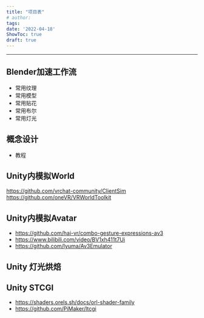 ```yaml
---
title: "项目表"
# author: 
tags:
date: '2022-04-18'
ShowToc: true
draft: true
---
```


<!--more-->

---
## Blender加速工作流
- 常用纹理
- 常用模型
- 常用贴花
- 常用布尔
- 常用灯光


## 概念设计
- 教程


## Unity内模拟World
https://github.com/vrchat-community/ClientSim
https://github.com/oneVR/VRWorldToolkit

## Unity内模拟Avatar
- https://github.com/hai-vr/combo-gesture-expressions-av3
- https://www.bilibili.com/video/BV1xh411t7Ui
- https://github.com/lyuma/Av3Emulator

## Unity 灯光烘焙

## Unity STCGI
- https://shaders.orels.sh/docs/orl-shader-family
- https://github.com/PiMaker/ltcgi


